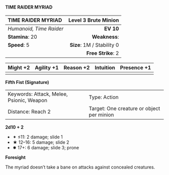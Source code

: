 #### TIME RAIDER MYRIAD

| TIME RAIDER MYRIAD      |   **Level 3 Brute Minion** |
| :---------------------- | -------------------------: |
| *Humanoid, Time Raider* |                  **EV 10** |
| **Stamina**: 20         |              **Weakness**: |
| **Speed**: 5            | **Size**: 1M / Stability 0 |
|                         |         **Free Strike**: 2 |

| **Might** +2 | **Agility** +1 | **Reason** +2 | **Intuition** | **Presence** +1 |
| ------------ | -------------- | ------------- | ------------- | --------------- |
|              |                |               |               |                 |

**Fifth Fist (Signature)**

|                                          |                                           |
| :--------------------------------------- | :---------------------------------------- |
| Keywords: Attack, Melee, Psionic, Weapon | Type: Action                              |
| Distance: Reach 2                        | Target: One creature or object per minion |

**2d10 + 2**

- ✦ ≤11: 2 damage; slide 1
- ★ 12–16: 5 damage; slide 2
- ✸ 17+: 6 damage; slide 3; prone

**Foresight**

The myriad doesn’t take a bane on attacks against concealed creatures.
